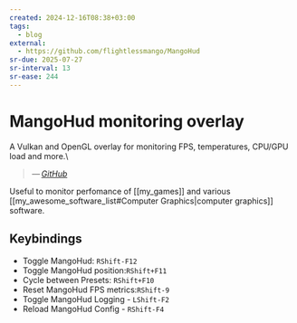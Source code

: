```yaml
---
created: 2024-12-16T08:38+03:00
tags:
  - blog
external:
  - https://github.com/flightlessmango/MangoHud
sr-due: 2025-07-27
sr-interval: 13
sr-ease: 244
---
```


# MangoHud monitoring overlay

A Vulkan and OpenGL overlay for monitoring FPS, temperatures, CPU/GPU load and
more.\
> — <cite>[GitHub](https://github.com/flightlessmango/MangoHud)</cite>

Useful to monitor perfomance of [[my_games]] and various
[[my_awesome_software_list#Computer Graphics|computer graphics]] software.

## Keybindings

- Toggle MangoHud:<wbr class="f"> `RShift-F12`
- Toggle MangoHud position:<wbr class="f"> `RShift+F11`
- Cycle between Presets:<wbr class="f"> `RShift+F10`
- Reset MangoHud FPS metrics:<wbr class="f"> `RShift-9`
- Toggle MangoHud Logging - `LShift-F2`
- Reload MangoHud Config - `RShift-F4`
